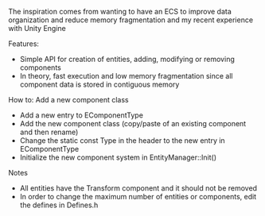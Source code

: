 The inspiration comes from wanting to have an ECS to improve data organization and reduce memory fragmentation and my recent experience with Unity Engine

Features:
* Simple API for creation of entities, adding, modifying or removing components
* In theory, fast execution and low memory fragmentation since all component data is stored in contiguous memory

How to: Add a new component class
* Add a new entry to EComponentType
* Add the new component class (copy/paste of an existing component and then rename)
* Change the static const Type in the header to the new entry in EComponentType
* Initialize the new component system in EntityManager::Init()

Notes
* All entities have the Transform component and it should not be removed
* In order to change the maximum number of entities or components, edit the defines in Defines.h
